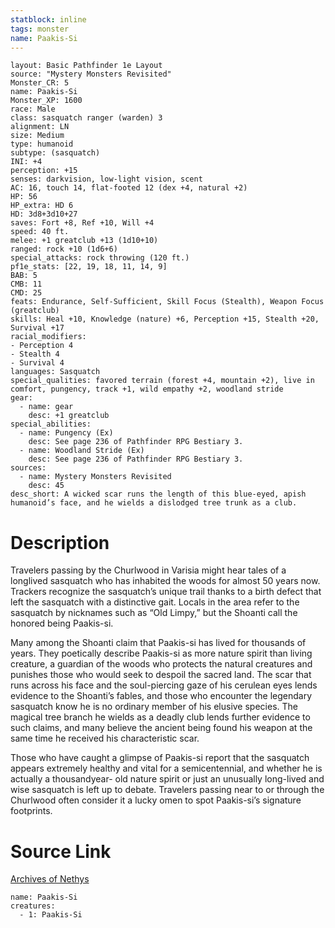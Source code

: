 ```yaml
---
statblock: inline
tags: monster
name: Paakis-Si
---
```

```statblock
layout: Basic Pathfinder 1e Layout
source: "Mystery Monsters Revisited"
Monster_CR: 5
name: Paakis-Si
Monster_XP: 1600
race: Male
class: sasquatch ranger (warden) 3
alignment: LN
size: Medium
type: humanoid
subtype: (sasquatch)
INI: +4
perception: +15
senses: darkvision, low-light vision, scent
AC: 16, touch 14, flat-footed 12 (dex +4, natural +2)
HP: 56
HP_extra: HD 6
HD: 3d8+3d10+27
saves: Fort +8, Ref +10, Will +4
speed: 40 ft.
melee: +1 greatclub +13 (1d10+10)
ranged: rock +10 (1d6+6)
special_attacks: rock throwing (120 ft.)
pf1e_stats: [22, 19, 18, 11, 14, 9]
BAB: 5
CMB: 11
CMD: 25
feats: Endurance, Self-Sufficient, Skill Focus (Stealth), Weapon Focus (greatclub)
skills: Heal +10, Knowledge (nature) +6, Perception +15, Stealth +20, Survival +17
racial_modifiers:
- Perception 4
- Stealth 4
- Survival 4
languages: Sasquatch
special_qualities: favored terrain (forest +4, mountain +2), live in comfort, pungency, track +1, wild empathy +2, woodland stride
gear:
  - name: gear
    desc: +1 greatclub
special_abilities:
  - name: Pungency (Ex)
    desc: See page 236 of Pathfinder RPG Bestiary 3.
  - name: Woodland Stride (Ex)
    desc: See page 236 of Pathfinder RPG Bestiary 3.
sources:
  - name: Mystery Monsters Revisited
    desc: 45
desc_short: A wicked scar runs the length of this blue-eyed, apish humanoid’s face, and he wields a dislodged tree trunk as a club.
```
# Description
Travelers passing by the Churlwood in Varisia might hear tales of a longlived sasquatch who has inhabited the woods for almost 50 years now. Trackers recognize the sasquatch’s unique trail thanks to a birth defect that left the sasquatch with a distinctive gait. Locals in the area refer to the sasquatch by nicknames such as “Old Limpy,” but the Shoanti call the honored being Paakis-si.

Many among the Shoanti claim that Paakis-si has lived for thousands of years. They poetically describe Paakis-si as more nature spirit than living creature, a guardian of the woods who protects the natural creatures and punishes those who would seek to despoil the sacred land. The scar that runs across his face and the soul-piercing gaze of his cerulean eyes lends evidence to the Shoanti’s fables, and those who encounter the legendary sasquatch know he is no ordinary member of his elusive species. The magical tree branch he wields as a deadly club lends further evidence to such claims, and many believe the ancient being found his weapon at the same time he received his characteristic scar.

Those who have caught a glimpse of Paakis-si report that the sasquatch appears extremely healthy and vital for a semicentennial, and whether he is actually a thousandyear- old nature spirit or just an unusually long-lived and wise sasquatch is left up to debate. Travelers passing near to or through the Churlwood often consider it a lucky omen to spot Paakis-si’s signature footprints.
# Source Link
[Archives of Nethys](https://aonprd.com/MonsterDisplay.aspx?ItemName=Paakis-Si)
```encounter-table
name: Paakis-Si
creatures:
  - 1: Paakis-Si
```
